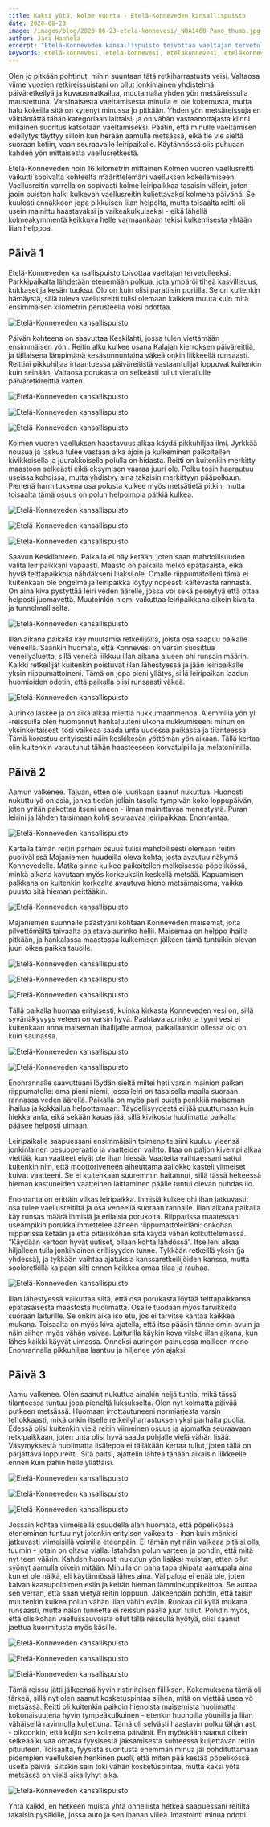 ```yaml
---
title: Kaksi yötä, kolme vuorta - Etelä-Konneveden kansallispuisto
date: 2020-06-23
image: /images/blog/2020-06-23-etela-konnevesi/_N0A1460-Pano_thumb.jpg
author: Jari Hanhela
excerpt: "Etelä-Konneveden kansallispuisto toivottaa vaeltajan tervetulleeksi. Parkkipaikalta lähdetään etenemään polkua, jota ympäröi tiheä kasvillisuus, kukkaset ja kesän tuoksu. Olo on kuin olisi paratiisin portilla. Se on kuitenkin hämäystä, sillä tuleva vaellusreitti tulisi olemaan kaikkea muuta kuin mitä ensimmäisen kilometrin perusteella voisi odottaa."
keywords: etelä-konnevesi, etela-konnevesi, etelakonnevesi, eteläkonnevesi, etelä-konneveden kansallispuisto, etela-konneveden kansallispuisto
---
```


Olen jo pitkään pohtinut, mihin suuntaan tätä retkiharrastusta veisi. Valtaosa viime vuosien retkireissuistani on ollut jonkinlainen yhdistelmä päiväretkeilyä ja kuvausmatkailua, muutamalla yhden yön metsäreissulla maustettuna. Varsinaisesta vaeltamisesta minulla ei ole kokemusta, mutta halu kokeilla sitä on kytenyt minussa jo pitkään. Yhden yön metsäreissuja en välttämättä tähän kategoriaan laittaisi, ja on vähän vastaanottajasta kiinni millainen suoritus katsotaan vaeltamiseksi. Päätin, että minulle vaeltamisen edellytys täyttyy silloin kun herään aamulla metsässä, eikä tie vie sieltä suoraan kotiin, vaan seuraavalle leiripaikalle. Käytännössä siis puhuaan kahden yön mittaisesta vaellusretkestä.

Etelä-Konneveden noin 16 kilometrin mittainen Kolmen vuoren vaellusreitti vaikutti sopivalta kohteelta määrittelemäni vaelluksen kokeilemiseen. Vaellusreitin varrella on sopivasti kolme leiripaikkaa tasaisin välein, joten jaoin puiston halki kulkevan vaellusreitin kuljettavaksi kolmena päivänä. Se kuulosti ennakkoon jopa pikkuisen liian helpolta, mutta toisaalta reitti oli usein mainittu haastavaksi ja vaikeakulkuiseksi - eikä lähellä kolmeakymmentä keikkuva helle varmaankaan tekisi kulkemisesta yhtään liian helppoa.

## Päivä 1

Etelä-Konneveden kansallispuisto toivottaa vaeltajan tervetulleeksi. Parkkipaikalta lähdetään etenemään polkua, jota ympäröi tiheä kasvillisuus, kukkaset ja kesän tuoksu. Olo on kuin olisi paratiisin portilla. Se on kuitenkin hämäystä, sillä tuleva vaellusreitti tulisi olemaan kaikkea muuta kuin mitä ensimmäisen kilometrin perusteella voisi odottaa.


![Etelä-Konneveden kansallispuisto](/images/blog/2020-06-23-etela-konnevesi/_N0A1391_thumb.jpg)

Päivän kohteena on saavuttaa Keskilahti, jossa tulen viettämään ensimmäisen yöni. Reitin alku kulkee osana Kalajan kierroksen päiväreittiä, ja tällaisena lämpimänä kesäsunnuntaina väkeä onkin liikkeellä runsaasti. Reittini pikkuhiljaa irtaantuessa päiväreitistä vastaantulijat loppuvat kuitenkin kuin seinään. Valtaosa porukasta on selkeästi tullut vierailulle päiväretkireittiä varten.

![Etelä-Konneveden kansallispuisto](/images/blog/2020-06-23-etela-konnevesi/_N0A1399_thumb.jpg)

![Etelä-Konneveden kansallispuisto](/images/blog/2020-06-23-etela-konnevesi/_N0A1411_thumb.jpg)

![Etelä-Konneveden kansallispuisto](/images/blog/2020-06-23-etela-konnevesi/_N0A1460-Pano_thumb.jpg)

Kolmen vuoren vaelluksen haastavuus alkaa käydä pikkuhiljaa ilmi. Jyrkkää nousua ja laskua tulee vastaan aika ajoin ja kulkeminen paikoitellen kivikkoisella ja juurakkoisella polulla on hidasta. Reitti on kuitenkin merkitty maastoon selkeästi eikä eksymisen vaaraa juuri ole. Polku tosin haarautuu useissa kohdissa, mutta yhdistyy aina takaisin merkittyyn pääpolkuun. Pienenä harmituksena osa polusta kulkee myös metsätietä pitkin, mutta toisaalta tämä osuus on polun helpoimpia pätkiä kulkea.

![Etelä-Konneveden kansallispuisto](/images/blog/2020-06-23-etela-konnevesi/_N0A1436_thumb.jpg)

![Etelä-Konneveden kansallispuisto](/images/blog/2020-06-23-etela-konnevesi/_N0A1481_thumb.jpg)

![Etelä-Konneveden kansallispuisto](/images/blog/2020-06-23-etela-konnevesi/_N0A1505_thumb.jpg)


Saavun Keskilahteen. Paikalla ei näy ketään, joten saan mahdollisuuden valita leiripaikkani vapaasti. Maasto on paikalla melko epätasaista, eikä hyviä telttapaikkoja nähdäkseni liiaksi ole. Omalle riippumatolleni tämä ei kuitenkaan ole ongelma ja leiripaikka löytyy nopeasti kaltevasta rannasta. On aina kiva pystyttää leiri veden äärelle, jossa voi sekä peseytyä että ottaa helposti juomavettä. Muutoinkin niemi vaikuttaa leiripaikkana oikein kivalta ja tunnelmalliselta.

![Etelä-Konneveden kansallispuisto](/images/blog/2020-06-23-etela-konnevesi/_N0A1490_thumb.jpg)

Illan aikana paikalla käy muutamia retkeilijöitä, joista osa saapuu paikalle veneellä. Saankin huomata, että Konnevesi on varsin suosittua veneilyaluetta, sillä veneitä liikkuu illan aikana alueen ohi runsain määrin. Kaikki retkeilijät kuitenkin poistuvat illan lähestyessä ja jään leiripaikalle yksin riippumattoineni. Tämä on jopa pieni yllätys, sillä leiripaikan laadun huomioiden odotin, että paikalla olisi runsaasti väkeä.

![Etelä-Konneveden kansallispuisto](/images/blog/2020-06-23-etela-konnevesi/_N0A1572-HDR_thumb.jpg)

Aurinko laskee ja on aika alkaa miettiä nukkumaanmenoa. Aiemmilla yön yli -reissuilla olen huomannut hankaluuteni ulkona nukkumiseen: minun on yksinkertaisesti tosi vaikeaa saada unta uudessa paikassa ja tilanteessa. Tämä korostuu erityisesti näin keskikesän yöttömän yön aikaan. Tällä kertaa olin kuitenkin varautunut tähän haasteeseen korvatulpilla ja melatoniinilla.

## Päivä 2

Aamun valkenee. Tajuan, etten ole juurikaan saanut nukuttua. Huonosti nukuttu yö on asia, jonka tiedän jollain tasolla tympivän koko loppupäivän, joten yritän pakottaa itseni uneen - ilman mainittavaa menestystä. Puran leirini ja lähden talsimaan kohti seuraavaa leiripaikkaa: Enonrantaa. 

![Etelä-Konneveden kansallispuisto](/images/blog/2020-06-23-etela-konnevesi/_N0A1625_thumb.jpg)

Kartalla tämän reitin parhain osuus tulisi mahdollisesti olemaan reitin puolivälissä Majaniemen huudeilla oleva kohta, josta avautuu näkymä Konnevedelle. Matka sinne kulkee paikoitellen melkoisessa pöpelikössä, minkä aikana kavutaan myös korkeuksiin keskellä metsää. Kapuamisen palkkana on kuitenkin korkealta avautuva hieno metsämaisema, vaikka puusto sitä hieman peittääkin.

![Etelä-Konneveden kansallispuisto](/images/blog/2020-06-23-etela-konnevesi/_N0A1644_thumb.jpg)

Majaniemen suunnalle päästyäni kohtaan Konneveden maisemat, joita pilvettömältä taivaalta paistava aurinko hellii. Maisemaa on helppo ihailla pitkään, ja hankalassa maastossa kulkemisen jälkeen tämä tuntuikin olevan juuri oikea paikka tauolle. 

![Etelä-Konneveden kansallispuisto](/images/blog/2020-06-23-etela-konnevesi/_N0A1661-Pano_thumb.jpg)

![Etelä-Konneveden kansallispuisto](/images/blog/2020-06-23-etela-konnevesi/_N0A1665_thumb.jpg)

![Etelä-Konneveden kansallispuisto](/images/blog/2020-06-23-etela-konnevesi/_N0A1688_thumb.jpg)

Tällä paikalla huomaa erityisesti, kuinka kirkasta Konneveden vesi on, sillä syvänäkyvyys veteen on varsin hyvä. Paahtava aurinko ja tyyni vesi ei kuitenkaan anna maiseman ihailijalle armoa, paikallaankin ollessa olo on kuin saunassa. 

![Etelä-Konneveden kansallispuisto](/images/blog/2020-06-23-etela-konnevesi/_N0A1694_thumb.jpg)

![Etelä-Konneveden kansallispuisto](/images/blog/2020-06-23-etela-konnevesi/_N0A1703_thumb.jpg)

Enonrannalle saavuttuani löydän sieltä miltei heti varsin mainion paikan riippumatolle: oma pieni niemi, jossa leiri on tasaisella maalla suoraan rannassa veden äärellä. Paikalla on myös pari puista penkkiä maiseman ihailua ja kokkailua helpottamaan. Täydellisyydestä ei jää puuttumaan kuin hiekkaranta, eikä sekään kauas jää, sillä kivikosta huolimatta paikalta pääsee helposti uimaan.

Leiripaikalle saapuessani ensimmäisiin toimenpiteisiini kuuluu yleensä jonkinlainen pesuoperaatio ja vaatteiden vaihto. Iltaa on paljon kivempi alkaa viettää, kun vaatteet eivät ole ihan hiessä. Vaatteita vaihtaessani sattui kuitenkin niin, että moottoriveneen aiheuttama aallokko kasteli viimeiset kuivat vaatteeni. Se ei kuitenkaan suuremmin haitannut, sillä tässä helteessä hieman kastuneiden vaatteinen laittaminen päälle tuntui olevan puhdas ilo. 

Enonranta on erittäin vilkas leiripaikka. Ihmisiä kulkee ohi ihan jatkuvasti: osa tulee vaellusreitiltä ja osa veneellä suoraan rannalle. Illan aikana paikalla käy runsas määrä ihmisiä ja erilaisia porukoita. Riipparissa maatessani useampikin porukka ihmettelee ääneen riippumattoleiriäni: onkohan riipparissa ketään ja että pitäisiköhän sitä käydä vähän kolkuttelemassa. “Käydään kertoon hyvät uutiset, ollaan kohta lähdössä”. Itselleni alkaa hiljalleen tulla jonkinlainen erillisyyden tunne. Tykkään retkeillä yksin (ja yhdessä), ja  tykkään vaihtaa ajatuksia kanssaretkeilijöiden kanssa, mutta sooloretkillä kaipaan silti ennen kaikkea omaa tilaa ja rauhaa.

![Etelä-Konneveden kansallispuisto](/images/blog/2020-06-23-etela-konnevesi/_N0A1713_thumb.jpg)

Illan lähestyessä vaikuttaa siltä, että osa porukasta löytää telttapaikkansa epätasaisesta maastosta huolimatta. Osalle tuodaan myös tarvikkeita suoraan laiturille. Se onkin aika iso etu, jos ei tarvitse kantaa kaikkea mukana. Toisaalta on myös kiva ajatella, että itse pääsin tänne omin avuin ja näin siihen myös vähän vaivaa. Laiturilla käykin kova vilske illan aikana, kun lähes kaikki käyvät uimassa. Onneksi auringon painuessa mailleen meno Enonrannalla pikkuhiljaa laantuu ja hiljenee yön ajaksi. 

## Päivä 3

Aamu valkenee. Olen saanut nukuttua ainakin neljä tuntia, mikä tässä tilanteessa tuntuu jopa pieneltä luksukselta. Olen nyt kolmatta päivää putkeen metsässä. Huomaan irrottautuneeni normiarjesta varsin tehokkaasti, mikä onkin itselle retkeilyharrastuksen yksi parhaita puolia. Edessä olisi kuitenkin vielä reitin viimeinen osuus ja ajomatka seuraavaan retkipaikkaan, joten unta olisi hyvä saada pohjalle vielä vähän lisää. Väsymyksestä huolimatta lisälepoa ei tälläkään kertaa tullut, joten tällä on pärjättävä loppureitti. Sitä paitsi, ajattelin lähteä tänään aikaisin liikkeelle ennen kuin pahin helle yllättäisi. 

![Etelä-Konneveden kansallispuisto](/images/blog/2020-06-23-etela-konnevesi/_N0A1726_thumb.jpg)

![Etelä-Konneveden kansallispuisto](/images/blog/2020-06-23-etela-konnevesi/_N0A1736_thumb.jpg)

![Etelä-Konneveden kansallispuisto](/images/blog/2020-06-23-etela-konnevesi/_N0A1740_thumb.jpg)

Jossain kohtaa viimeisellä osuudella alan huomata, että pöpelikössä eteneminen tuntuu nyt jotenkin erityisen vaikealta - ihan kuin mönkisi jatkuvasti viimeisillä voimilla eteenpäin. Ei tämän nyt näin vaikeaa pitäisi olla, tuumin - jotain on oltava vialla. Istahdan polun varteen ja pohdin, että mitä nyt teen väärin. Kahden huonosti nukutun yön lisäksi muistan, etten ollut syönyt aamulla oikein mitään. Minulla on paha tapa skipata aamupala aina kun ei ole nälkä, eli käytännössä lähes aina. Välipaloja ei enää ole, joten kaivan kaasupolttimen esiin ja keitän hieman lämminkuppikeittoa. Se auttaa sen verran, että saan vietyä reitin loppuun. Jälkeenpäin pohdin, että taisin muutenkin kulkea polun vähän liian vähin eväin. Ruokaa oli kyllä mukana runsaasti, mutta nälän tunnetta ei reissun päällä juuri tullut. Pohdin myös, että olisikohan vaellussauvoista ollut tällä reissulla hyötyä, olisi saanut jaettua kuormitusta myös käsille.

![Etelä-Konneveden kansallispuisto](/images/blog/2020-06-23-etela-konnevesi/_N0A1747_thumb.jpg)

![Etelä-Konneveden kansallispuisto](/images/blog/2020-06-23-etela-konnevesi/_N0A1754_thumb.jpg)

![Etelä-Konneveden kansallispuisto](/images/blog/2020-06-23-etela-konnevesi/_N0A1753_thumb.jpg)

Tämä reissu jätti jälkeensä hyvin ristiriitaisen fiiliksen. Kokemuksena tämä oli tärkeä, sillä nyt olen saanut kosketuspintaa siihen, mitä on viettää usea yö metsässä. Reitti oli kuitenkin paikoin hienoista maisemista huolimatta kokonaisuutena hyvin tympeäkulkuinen - etenkin huonoilla yöunilla ja liian vähäisellä ravinnolla kuljettuna. Tämä oli selvästi haastavin polku tähän asti - olkoonkin, että kuljin sen kolmena päivänä. En myöskään saanut oikein selkeää kuvaa omasta fyysisestä jaksamisesta suhteessa kuljettavan reitin pituuteen. Toisaalta, fyysistä suoritusta enemmän minua jäi pohdituttamaan pidempien vaelluksien henkinen puoli, että miten pää kestää pöpelikössä useita päiviä. Siitäkin sain toki vähän kosketuspintaa, mutta kaksi yötä metsässä on vielä aika lyhyt aika.

![Etelä-Konneveden kansallispuisto](/images/blog/2020-06-23-etela-konnevesi/_N0A1764-Pano_thumb.jpg)

Yhtä kaikki, en hetkeen muista yhtä onnellista hetkeä saapuessani reitiltä takaisin pysäkille, jossa auto ja sen ihanan viileä ilmastointi minua odotti.